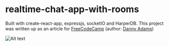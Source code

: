 # realtime-chat-app-with-rooms
Built with create-react-app, expressjs, socketIO and HarperDB.  This project was written up as an article for [FreeCodeCamp](https://www.freecodecamp.org/news/author/danny-adams/) (author: [Danny Adams](https://twitter.com/doabledanny))

<img src="/path/to/img.jpg" alt="Alt text" title="Optional title">
